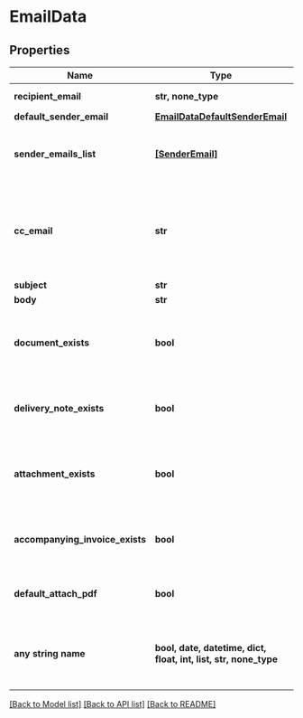 # EmailData



## Properties
Name | Type | Description | Notes
------------ | ------------- | ------------- | -------------
**recipient_email** | **str, none_type** | Recipient&#39;s email | 
**default_sender_email** | [**EmailDataDefaultSenderEmail**](EmailDataDefaultSenderEmail.md) |  | 
**sender_emails_list** | [**[SenderEmail]**](SenderEmail.md) | List of all emails from which the document can be sent | 
**cc_email** | **str** | By default is the logged company email. This is the email address to which a copy will be sent. | 
**subject** | **str** | Email subject | 
**body** | **str** | Email body | 
**document_exists** | **bool** | If the document is not a delivery note, this flag will be set to true | 
**delivery_note_exists** | **bool** | If the document is a delivery note, this flag will be set to true | 
**attachment_exists** | **bool** | If the document has one or more attachments, this flag will be set to true | 
**accompanying_invoice_exists** | **bool** | If an accompanying invoice exists, this flag will be set to true | 
**default_attach_pdf** | **bool** | If a pdf is attached, this flag will be set to true | 
**any string name** | **bool, date, datetime, dict, float, int, list, str, none_type** | any string name can be used but the value must be the correct type | [optional]

[[Back to Model list]](../README.md#documentation-for-models) [[Back to API list]](../README.md#documentation-for-api-endpoints) [[Back to README]](../README.md)


